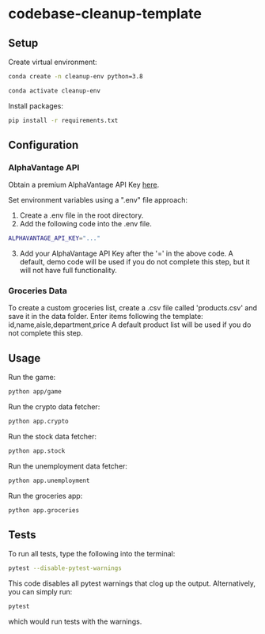 # codebase-cleanup-template

## Setup
Create virtual environment:

```sh
conda create -n cleanup-env python=3.8
```

```sh
conda activate cleanup-env
```

Install packages:

```sh
pip install -r requirements.txt
```

## Configuration

### AlphaVantage API
Obtain a premium AlphaVantage API Key [here](https://www.alphavantage.co/).

Set environment variables using a ".env" file approach:
1) Create a .env file in the root directory.
2) Add the following code into the .env file.
```sh
ALPHAVANTAGE_API_KEY="..."
```
3) Add your AlphaVantage API Key after the '=' in the above code.
A default, demo code will be used if you do not complete this step, but it will not have full functionality.

### Groceries Data
To create a custom groceries list, create a .csv file called 'products.csv' and save it in the data folder.
Enter items following the template: id,name,aisle,department,price
A default product list will be used if you do not complete this step.

## Usage

Run the game:
```sh
python app/game
```

Run the crypto data fetcher:
```sh
python app.crypto
```

Run the stock data fetcher:
```sh
python app.stock
```

Run the unemployment data fetcher:
```sh
python app.unemployment
```

Run the groceries app:
```sh
python app.groceries
```


## Tests

To run all tests, type the following into the terminal:
```sh
pytest --disable-pytest-warnings
```

This code disables all pytest warnings that clog up the output. 
Alternatively, you can simply run:
```sh
pytest
```
which would run tests with the warnings.